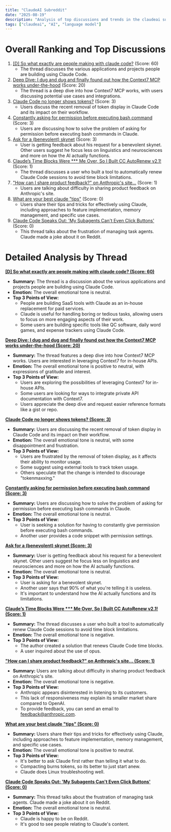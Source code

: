 ```yaml
---
title: "ClaudeAI Subreddit"
date: "2025-08-19"
description: "Analysis of top discussions and trends in the claudeai subreddit"
tags: ["claudeai", "AI", "language model"]
---
```


# Overall Ranking and Top Discussions
1.  [[D] So what exactly are people making with claude code?](https://www.reddit.com/r/ClaudeAI/comments/1munkzi/so_what_exactly_are_people_making_with_claude_code/) (Score: 60)
    *   The thread discusses the various applications and projects people are building using Claude Code.
2.  [Deep Dive: I dug and dug and finally found out how the Context7 MCP works under-the-hood](https://www.reddit.com/r/ClaudeAI/comments/1muoes4/deep_dive_i_dug_and_dug_and_finally_found_out_how/) (Score: 20)
    *   The thread is a deep dive into how Context7 MCP works, with users discussing potential use cases and integrations.
3.  [Claude Code no longer shows tokens?](https://www.reddit.com/r/ClaudeAI/comments/1muoxpe/claude_code_no_longer_shows_tokens/) (Score: 3)
    *   Users discuss the recent removal of token display in Claude Code and its impact on their workflow.
4.  [Constantly asking for permission before executing bash command](https://www.reddit.com/r/ClaudeAI/comments/1mup9n4/constantly_asking_for_permission_before_executing/) (Score: 3)
    *   Users are discussing how to solve the problem of asking for permission before executing bash commands in Claude.
5.  [Ask for a (benevolent) skynet](https://www.reddit.com/r/ClaudeAI/comments/1muqa7p/ask_for_a_benevolent_skynet/) (Score: 3)
    *   User is getting feedback about his request for a benevolent skynet. Other users suggest he focus less on linguistics and neurosciences and more on how the AI actually functions.
6.  [Claude’s Time Blocks Were *** Me Over, So I Built CC AutoRenew v2.1!](https://www.reddit.com/r/ClaudeAI/comments/1musjd5/claudes_time_blocks_were_screwing_me_over_so_i/) (Score: 1)
    *   The thread discusses a user who built a tool to automatically renew Claude Code sessions to avoid time block limitations.
7.  ["How can I share product feedback?" on Anthropic's site...](https://www.reddit.com/r/ClaudeAI/comments/1murnu1/how_can_i_share_product_feedback_on_anthropics/) (Score: 1)
    *   Users are talking about difficulty in sharing product feedback on Anthropic's site.
8.  [What are your best claude "tips"](https://www.reddit.com/r/ClaudeAI/comments/1mup2bt/what_are_your_best_claude_tips/) (Score: 0)
    *   Users share their tips and tricks for effectively using Claude, including approaches to feature implementation, memory management, and specific use cases.
9.  [Claude Code Speaks Out: 'My Subagents Can't Even Click Buttons'](https://youtube.com/shorts/rTjUPc0hJIY?feature=share) (Score: 0)
    *   This thread talks about the frustration of managing task agents. Claude made a joke about it on Reddit.

# Detailed Analysis by Thread
**[[D] So what exactly are people making with claude code? (Score: 60)](https://www.reddit.com/r/ClaudeAI/comments/1munkzi/so_what_exactly_are_people_making_with_claude_code/)**
*  **Summary:** The thread is a discussion about the various applications and projects people are building using Claude Code.
*  **Emotion:** The overall emotional tone is neutral.
*  **Top 3 Points of View:**
    *   People are building SaaS tools with Claude as an in-house replacement for paid services.
    *   Claude is useful for handling boring or tedious tasks, allowing users to focus on more engaging aspects of their work.
    *   Some users are building specific tools like QC software, daily word games, and expense trackers using Claude Code.

**[Deep Dive: I dug and dug and finally found out how the Context7 MCP works under-the-hood (Score: 20)](https://www.reddit.com/r/ClaudeAI/comments/1muoes4/deep_dive_i_dug_and_dug_and_finally_found_out_how/)**
*  **Summary:** The thread features a deep dive into how Context7 MCP works. Users are interested in leveraging Context7 for in-house APIs.
*  **Emotion:** The overall emotional tone is positive to neutral, with expressions of gratitude and interest.
*  **Top 3 Points of View:**
    *   Users are exploring the possibilities of leveraging Context7 for in-house APIs.
    *   Some users are looking for ways to integrate private API documentation with Context7.
    *   Users appreciate the deep dive and request easier reference formats like a gist or repo.

**[Claude Code no longer shows tokens? (Score: 3)](https://www.reddit.com/r/ClaudeAI/comments/1muoxpe/claude_code_no_longer_shows_tokens/)**
*  **Summary:** Users are discussing the recent removal of token display in Claude Code and its impact on their workflow.
*  **Emotion:** The overall emotional tone is neutral, with some disappointment and frustration.
*  **Top 3 Points of View:**
    *   Users are frustrated by the removal of token display, as it affects their ability to monitor usage.
    *   Some suggest using external tools to track token usage.
    *   Others speculate that the change is intended to discourage "tokenmaxxing."

**[Constantly asking for permission before executing bash command (Score: 3)](https://www.reddit.com/r/ClaudeAI/comments/1mup9n4/constantly_asking_for_permission_before_executing/)**
*  **Summary:** Users are discussing how to solve the problem of asking for permission before executing bash commands in Claude.
*  **Emotion:** The overall emotional tone is neutral.
*  **Top 3 Points of View:**
    *   User is seeking a solution for having to constantly give permission before executing bash commands.
    *   Another user provides a code snippet with permission settings.

**[Ask for a (benevolent) skynet (Score: 3)](https://www.reddit.com/r/ClaudeAI/comments/1muqa7p/ask_for_a_benevolent_skynet/)**
*  **Summary:** User is getting feedback about his request for a benevolent skynet. Other users suggest he focus less on linguistics and neurosciences and more on how the AI actually functions.
*  **Emotion:** The overall emotional tone is neutral.
*  **Top 3 Points of View:**
    *   User is asking for a benevolent skynet.
    *   Another user says that 90% of what you're telling it is useless.
    *   It's important to understand how the AI actually functions and its limitations.

**[Claude’s Time Blocks Were *** Me Over, So I Built CC AutoRenew v2.1! (Score: 1)](https://www.reddit.com/r/ClaudeAI/comments/1musjd5/claudes_time_blocks_were_screwing_me_over_so_i/)**
*  **Summary:** The thread discusses a user who built a tool to automatically renew Claude Code sessions to avoid time block limitations.
*  **Emotion:** The overall emotional tone is negative.
*  **Top 3 Points of View:**
    *   The author created a solution that renews Claude Code time blocks.
    *   A user inquired about the use of opus.

**["How can I share product feedback?" on Anthropic's site... (Score: 1)](https://www.reddit.com/r/ClaudeAI/comments/1murnu1/how_can_i_share_product_feedback_on_anthropics/)**
*  **Summary:** Users are talking about difficulty in sharing product feedback on Anthropic's site.
*  **Emotion:** The overall emotional tone is negative.
*  **Top 3 Points of View:**
    *   Anthropic appears disinterested in listening to its customers.
    *   This lack of responsiveness may explain its smaller market share compared to OpenAI.
    *   To provide feedback, you can send an email to feedback@anthropic.com.

**[What are your best claude "tips" (Score: 0)](https://www.reddit.com/r/ClaudeAI/comments/1mup2bt/what_are_your_best_claude_tips/)**
*  **Summary:** Users share their tips and tricks for effectively using Claude, including approaches to feature implementation, memory management, and specific use cases.
*  **Emotion:** The overall emotional tone is positive to neutral.
*  **Top 3 Points of View:**
    *   It's better to ask Claude first rather than telling it what to do.
    *   Compacting burns tokens, so its better to just start anew.
    *   Claude does Linux troubleshooting well.

**[Claude Code Speaks Out: 'My Subagents Can't Even Click Buttons' (Score: 0)](https://youtube.com/shorts/rTjUPc0hJIY?feature=share)**
*  **Summary:** This thread talks about the frustration of managing task agents. Claude made a joke about it on Reddit.
*  **Emotion:** The overall emotional tone is neutral.
*  **Top 3 Points of View:**
    *   Claude is happy to be on Reddit.
    *   It's good to see people relating to Claude's content.
